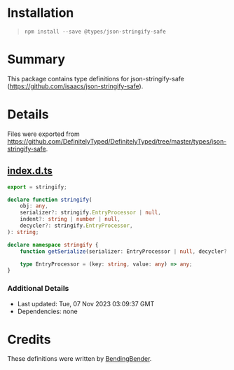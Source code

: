 # Installation
> `npm install --save @types/json-stringify-safe`

# Summary
This package contains type definitions for json-stringify-safe (https://github.com/isaacs/json-stringify-safe).

# Details
Files were exported from https://github.com/DefinitelyTyped/DefinitelyTyped/tree/master/types/json-stringify-safe.
## [index.d.ts](https://github.com/DefinitelyTyped/DefinitelyTyped/tree/master/types/json-stringify-safe/index.d.ts)
````ts
export = stringify;

declare function stringify(
    obj: any,
    serializer?: stringify.EntryProcessor | null,
    indent?: string | number | null,
    decycler?: stringify.EntryProcessor,
): string;

declare namespace stringify {
    function getSerialize(serializer: EntryProcessor | null, decycler?: EntryProcessor): EntryProcessor;

    type EntryProcessor = (key: string, value: any) => any;
}

````

### Additional Details
 * Last updated: Tue, 07 Nov 2023 03:09:37 GMT
 * Dependencies: none

# Credits
These definitions were written by [BendingBender](https://github.com/BendingBender).
